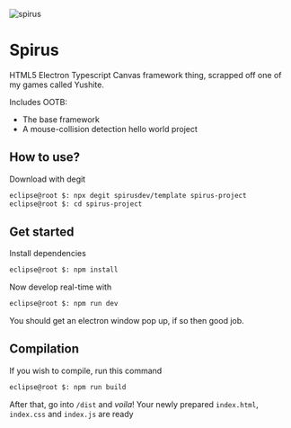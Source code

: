 ![spirus](/spirus_logo.png?height=100)

# Spirus

HTML5 Electron Typescript Canvas framework thing, scrapped off one of my games called Yushite.

Includes OOTB:

- The base framework
- A mouse-collision detection hello world project

## How to use?

Download with degit

```bash
eclipse@root $: npx degit spirusdev/template spirus-project
eclipse@root $: cd spirus-project
```

## Get started

Install dependencies

```bash
eclipse@root $: npm install
```

Now develop real-time with

```bash
eclipse@root $: npm run dev
```

You should get an electron window pop up, if so then good job.

## Compilation

If you wish to compile, run this command

```bash
eclipse@root $: npm run build
```

After that, go into `/dist` and *voila*! Your newly prepared `index.html`, `index.css` and `index.js` are ready

